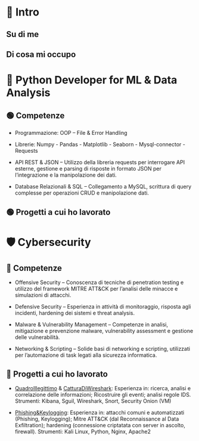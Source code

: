 # 👋 Intro
## Su di me

## Di cosa mi occupo


# 🐍 Python Developer for ML & Data Analysis

## 🟢 Competenze
- Programmazione: OOP – File & Error Handling

- Librerie: Numpy - Pandas - Matplotlib - Seaborn - Mysql-connector - Requests

-  API REST & JSON – Utilizzo della libreria requests per interrogare API esterne, gestione e parsing di risposte in formato JSON per l’integrazione e la manipolazione dei dati.

-  Database Relazionali & SQL – Collegamento a MySQL, scrittura di query complesse per operazioni CRUD e manipolazione dati.

## 🟢 Progetti a cui ho lavorato

# 🛡️ Cybersecurity

## 🔵  Competenze

- Offensive Security – Conoscenza di tecniche di penetration testing e utilizzo del framework MITRE ATT&CK per l’analisi delle minacce e simulazioni di attacchi.

-  Defensive Security – Esperienza in attività di monitoraggio, risposta agli incidenti, hardening dei sistemi e threat analysis.

-  Malware & Vulnerability Management – Competenze in analisi, mitigazione e prevenzione malware, vulnerability assessment e gestione delle vulnerabilità.

-  Networking & Scripting – Solide basi di networking e scripting, utilizzati per l’automazione di task legati alla sicurezza informatica.

## 🔵 Progetti a cui ho lavorato

- [QuadroIllegittimo](https://github.com/filippogiorgiorondo/QuadroIllegittimo) & [CatturaDiWireshark](https://github.com/filippogiorgiorondo/CatturaDiWireshark):
 Esperienza in: ricerca, analisi e correlazione delle informazioni; Ricostruire gli eventi;
analisi regole IDS.
 Strumenti: Kibana, Sguil, Wireshark, Snort, Security Onion (VM)

- [Phishing&Keylogging](https://github.com/filippogiorgiorondo/Phishing-Keylogging): 
 Esperienza in: attacchi comuni e automatizzati (Phishing, Keylogging); Mitre ATT&CK (dal Reconnaissance al Data Exfiltration); hardening (connessione criptatata con server in ascolto, firewall).
 Strumenti: Kali Linux, Python, Nginx, Apache2
